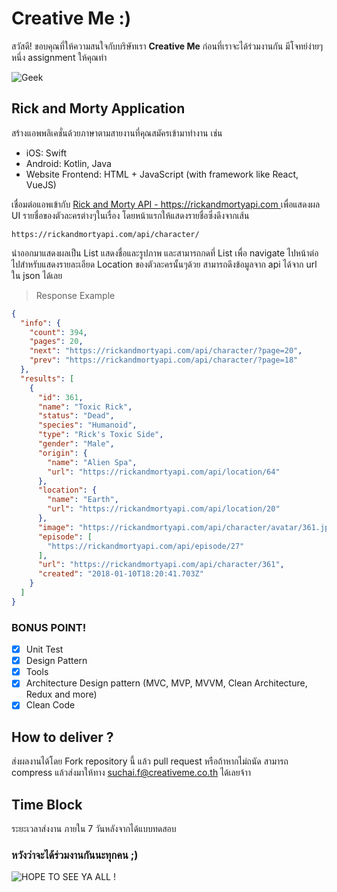 # Creative Me :)

สวัสดี! ขอบคุณที่ให้ความสนใจกับบริษัทเรา **Creative Me**
ก่อนที่เราจะได้ร่วมงานกัน มีโจทย์ง่ายๆ หนึ่ง assignment ให้คุณทำ 

![Geek](https://media.giphy.com/media/ZVik7pBtu9dNS/giphy.gif)


## Rick and Morty Application
สร้างแอพพลิเคชั่นด้วยภาษาตามสายงานที่คุณสมัครเข้ามาทำงาน เช่น
 - iOS: Swift
 - Android: Kotlin, Java
 - Website Frontend: HTML + JavaScript (with framework like React, VueJS)
 
เชื่อมต่อแอพเข้ากับ [Rick and Morty API - https://rickandmortyapi.com ](https://rickandmortyapi.com/)
เพื่อแสดงผล UI รายชื่อของตัวละครต่างๆในเรื่อง โดยหน้าแรกให้แสดงรายชื่อซึ่งดึงจากเส้น
```text
https://rickandmortyapi.com/api/character/
```
นำออกมาแสดงผลเป็น List  แสดงชื่อและรูปภาพ และสามารถกดที่ List เพื่อ navigate ไปหน้าต่อไปสำหรับแสดงรายละเอียด Location ของตัวละครนั้นๆด้วย สามารถดึงข้อมูลจาก api ได้จาก url ใน json ได้เลย

> Response Example

```json
{
  "info": {
    "count": 394,
    "pages": 20,
    "next": "https://rickandmortyapi.com/api/character/?page=20",
    "prev": "https://rickandmortyapi.com/api/character/?page=18"
  },
  "results": [
    {
      "id": 361,
      "name": "Toxic Rick",
      "status": "Dead",
      "species": "Humanoid",
      "type": "Rick's Toxic Side",
      "gender": "Male",
      "origin": {
        "name": "Alien Spa",
        "url": "https://rickandmortyapi.com/api/location/64"
      },
      "location": {
        "name": "Earth",
        "url": "https://rickandmortyapi.com/api/location/20"
      },
      "image": "https://rickandmortyapi.com/api/character/avatar/361.jpeg",
      "episode": [
        "https://rickandmortyapi.com/api/episode/27"
      ],
      "url": "https://rickandmortyapi.com/api/character/361",
      "created": "2018-01-10T18:20:41.703Z"
    }
  ]
}
```

### BONUS POINT!
 - [X] Unit Test
 - [X] Design Pattern
 - [X] Tools
 - [X] Architecture Design pattern (MVC, MVP, MVVM, Clean Architecture, Redux and more)
 - [X] Clean Code

## How to deliver ?
ส่งผลงานได้โดย Fork repository นี้ แล้ว pull request หรือถ้าหากไม่ถนัด สามารถ compress แล้วส่งมาให้ทาง suchai.f@creativeme.co.th ได้เลยจ้าา

## Time Block
ระยะเวลาส่งงาน ภายใน 7 วันหลังจากได้แบบทดสอบ

### หวังว่าจะได้ร่วมงานกันนะทุกคน ;)

![HOPE TO SEE YA ALL !](https://media.giphy.com/media/3ornk7TgUdhjhTYgta/giphy.gif)

